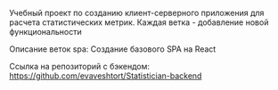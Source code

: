 Учебный проект по созданию клиент-серверного приложения для расчета статистических метрик.
Каждая ветка - добавление новой функциональности 

Описание веток
spa: Создание базового SPA на React

Ссылка на репозиторий с бэкендом: https://github.com/evaveshtort/Statistician-backend
